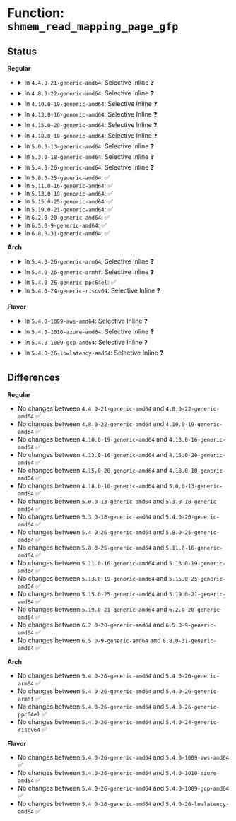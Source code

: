 # Function: <code>shmem_read_mapping_page_gfp</code>

## Status
<b>Regular</b>
<ul>
<li>
<details>
<summary>In <code>4.4.0-21-generic-amd64</code>: Selective Inline ❓</summary>

```c
struct page * shmem_read_mapping_page_gfp(struct address_space * mapping, long unsigned int index, gfp_t gfp)
```

```json
{
  "name": "shmem_read_mapping_page_gfp",
  "collision_type": "Unique Global",
  "inline_type": "Selective",
  "funcs": [
    {
      "addr": 18446744071580591216,
      "name": "shmem_read_mapping_page_gfp",
      "external": true,
      "loc": "mm/shmem.c:3471",
      "file": "mm/shmem.c",
      "inline": "not declared, inlined",
      "caller_inline": [],
      "caller_func": [
        "kernel/events/uprobes.c:prepare_uprobe"
      ]
    }
  ],
  "symbols": [
    {
      "addr": 18446744071580591216,
      "name": "shmem_read_mapping_page_gfp",
      "section": ".text",
      "bind": "STB_GLOBAL",
      "size": 109
    }
  ]
}
```
</details>
</li>
<li>
<details>
<summary>In <code>4.8.0-22-generic-amd64</code>: Selective Inline ❓</summary>

```c
struct page * shmem_read_mapping_page_gfp(struct address_space * mapping, long unsigned int index, gfp_t gfp)
```

```json
{
  "name": "shmem_read_mapping_page_gfp",
  "collision_type": "Unique Global",
  "inline_type": "Selective",
  "funcs": [
    {
      "addr": 18446744071580685040,
      "name": "shmem_read_mapping_page_gfp",
      "external": true,
      "loc": "mm/shmem.c:4239",
      "file": "mm/shmem.c",
      "inline": "not declared, inlined",
      "caller_inline": [],
      "caller_func": [
        "kernel/events/uprobes.c:prepare_uprobe"
      ]
    }
  ],
  "symbols": [
    {
      "addr": 18446744071580685040,
      "name": "shmem_read_mapping_page_gfp",
      "section": ".text",
      "bind": "STB_GLOBAL",
      "size": 117
    }
  ]
}
```
</details>
</li>
<li>
<details>
<summary>In <code>4.10.0-19-generic-amd64</code>: Selective Inline ❓</summary>

```c
struct page * shmem_read_mapping_page_gfp(struct address_space * mapping, long unsigned int index, gfp_t gfp)
```

```json
{
  "name": "shmem_read_mapping_page_gfp",
  "collision_type": "Unique Global",
  "inline_type": "Selective",
  "funcs": [
    {
      "addr": 18446744071580752128,
      "name": "shmem_read_mapping_page_gfp",
      "external": true,
      "loc": "mm/shmem.c:4133",
      "file": "mm/shmem.c",
      "inline": "not declared, inlined",
      "caller_inline": [],
      "caller_func": [
        "kernel/events/uprobes.c:prepare_uprobe"
      ]
    }
  ],
  "symbols": [
    {
      "addr": 18446744071580752128,
      "name": "shmem_read_mapping_page_gfp",
      "section": ".text",
      "bind": "STB_GLOBAL",
      "size": 117
    }
  ]
}
```
</details>
</li>
<li>
<details>
<summary>In <code>4.13.0-16-generic-amd64</code>: Selective Inline ❓</summary>

```c
struct page * shmem_read_mapping_page_gfp(struct address_space * mapping, long unsigned int index, gfp_t gfp)
```

```json
{
  "name": "shmem_read_mapping_page_gfp",
  "collision_type": "Unique Global",
  "inline_type": "Selective",
  "funcs": [
    {
      "addr": 18446744071580787408,
      "name": "shmem_read_mapping_page_gfp",
      "external": true,
      "loc": "mm/shmem.c:4298",
      "file": "mm/shmem.c",
      "inline": "not declared, inlined",
      "caller_inline": [],
      "caller_func": []
    }
  ],
  "symbols": [
    {
      "addr": 18446744071580787408,
      "name": "shmem_read_mapping_page_gfp",
      "section": ".text",
      "bind": "STB_GLOBAL",
      "size": 115
    }
  ]
}
```
</details>
</li>
<li>
<details>
<summary>In <code>4.15.0-20-generic-amd64</code>: Selective Inline ❓</summary>

```c
struct page * shmem_read_mapping_page_gfp(struct address_space * mapping, long unsigned int index, gfp_t gfp)
```

```json
{
  "name": "shmem_read_mapping_page_gfp",
  "collision_type": "Unique Global",
  "inline_type": "Selective",
  "funcs": [
    {
      "addr": 18446744071580876848,
      "name": "shmem_read_mapping_page_gfp",
      "external": true,
      "loc": "mm/shmem.c:4358",
      "file": "mm/shmem.c",
      "inline": "not declared, inlined",
      "caller_inline": [],
      "caller_func": []
    }
  ],
  "symbols": [
    {
      "addr": 18446744071580876848,
      "name": "shmem_read_mapping_page_gfp",
      "section": ".text",
      "bind": "STB_GLOBAL",
      "size": 115
    }
  ]
}
```
</details>
</li>
<li>
<details>
<summary>In <code>4.18.0-10-generic-amd64</code>: Selective Inline ❓</summary>

```c
struct page * shmem_read_mapping_page_gfp(struct address_space * mapping, long unsigned int index, gfp_t gfp)
```

```json
{
  "name": "shmem_read_mapping_page_gfp",
  "collision_type": "Unique Global",
  "inline_type": "Selective",
  "funcs": [
    {
      "addr": 18446744071581013952,
      "name": "shmem_read_mapping_page_gfp",
      "external": true,
      "loc": "mm/shmem.c:4074",
      "file": "mm/shmem.c",
      "inline": "not declared, inlined",
      "caller_inline": [],
      "caller_func": []
    }
  ],
  "symbols": [
    {
      "addr": 18446744071581013952,
      "name": "shmem_read_mapping_page_gfp",
      "section": ".text",
      "bind": "STB_GLOBAL",
      "size": 115
    }
  ]
}
```
</details>
</li>
<li>
<details>
<summary>In <code>5.0.0-13-generic-amd64</code>: Selective Inline ❓</summary>

```c
struct page * shmem_read_mapping_page_gfp(struct address_space * mapping, long unsigned int index, gfp_t gfp)
```

```json
{
  "name": "shmem_read_mapping_page_gfp",
  "collision_type": "Unique Global",
  "inline_type": "Selective",
  "funcs": [
    {
      "addr": 18446744071581087632,
      "name": "shmem_read_mapping_page_gfp",
      "external": true,
      "loc": "mm/shmem.c:4034",
      "file": "mm/shmem.c",
      "inline": "not declared, inlined",
      "caller_inline": [],
      "caller_func": [
        "kernel/events/uprobes.c:prepare_uprobe",
        "drivers/dma-buf/udmabuf.c:udmabuf_create"
      ]
    }
  ],
  "symbols": [
    {
      "addr": 18446744071581087632,
      "name": "shmem_read_mapping_page_gfp",
      "section": ".text",
      "bind": "STB_GLOBAL",
      "size": 115
    }
  ]
}
```
</details>
</li>
<li>
<details>
<summary>In <code>5.3.0-18-generic-amd64</code>: Selective Inline ❓</summary>

```c
struct page * shmem_read_mapping_page_gfp(struct address_space * mapping, long unsigned int index, gfp_t gfp)
```

```json
{
  "name": "shmem_read_mapping_page_gfp",
  "collision_type": "Unique Global",
  "inline_type": "Selective",
  "funcs": [
    {
      "addr": 18446744071581155360,
      "name": "shmem_read_mapping_page_gfp",
      "external": true,
      "loc": "mm/shmem.c:4115",
      "file": "mm/shmem.c",
      "inline": "not declared, inlined",
      "caller_inline": [],
      "caller_func": [
        "kernel/events/uprobes.c:prepare_uprobe",
        "drivers/dma-buf/udmabuf.c:udmabuf_create"
      ]
    }
  ],
  "symbols": [
    {
      "addr": 18446744071581155360,
      "name": "shmem_read_mapping_page_gfp",
      "section": ".text",
      "bind": "STB_GLOBAL",
      "size": 115
    }
  ]
}
```
</details>
</li>
<li>
<details>
<summary>In <code>5.4.0-26-generic-amd64</code>: Selective Inline ❓</summary>

```c
struct page * shmem_read_mapping_page_gfp(struct address_space * mapping, long unsigned int index, gfp_t gfp)
```

```json
{
  "name": "shmem_read_mapping_page_gfp",
  "collision_type": "Unique Global",
  "inline_type": "Selective",
  "funcs": [
    {
      "addr": 18446744071581213216,
      "name": "shmem_read_mapping_page_gfp",
      "external": true,
      "loc": "mm/shmem.c:4237",
      "file": "mm/shmem.c",
      "inline": "not declared, inlined",
      "caller_inline": [],
      "caller_func": [
        "kernel/events/uprobes.c:prepare_uprobe",
        "drivers/dma-buf/udmabuf.c:udmabuf_create"
      ]
    }
  ],
  "symbols": [
    {
      "addr": 18446744071581213216,
      "name": "shmem_read_mapping_page_gfp",
      "section": ".text",
      "bind": "STB_GLOBAL",
      "size": 115
    }
  ]
}
```
</details>
</li>
<li>
<details>
<summary>In <code>5.8.0-25-generic-amd64</code>: ✅</summary>

```c
struct page * shmem_read_mapping_page_gfp(struct address_space * mapping, long unsigned int index, gfp_t gfp)
```

```json
{
  "name": "shmem_read_mapping_page_gfp",
  "collision_type": "Unique Global",
  "inline_type": "No",
  "funcs": [
    {
      "addr": 18446744071581397728,
      "name": "shmem_read_mapping_page_gfp",
      "external": true,
      "loc": "mm/shmem.c:4200",
      "file": "mm/shmem.c",
      "inline": "seen, unknown",
      "caller_inline": [],
      "caller_func": [
        "kernel/events/uprobes.c:copy_insn",
        "drivers/dma-buf/udmabuf.c:udmabuf_create"
      ]
    }
  ],
  "symbols": [
    {
      "addr": 18446744071581397728,
      "name": "shmem_read_mapping_page_gfp",
      "section": ".text",
      "bind": "STB_GLOBAL",
      "size": 115
    }
  ]
}
```
</details>
</li>
<li>
<details>
<summary>In <code>5.11.0-16-generic-amd64</code>: ✅</summary>

```c
struct page * shmem_read_mapping_page_gfp(struct address_space * mapping, long unsigned int index, gfp_t gfp)
```

```json
{
  "name": "shmem_read_mapping_page_gfp",
  "collision_type": "Unique Global",
  "inline_type": "No",
  "funcs": [
    {
      "addr": 18446744071581443120,
      "name": "shmem_read_mapping_page_gfp",
      "external": true,
      "loc": "mm/shmem.c:4307",
      "file": "mm/shmem.c",
      "inline": "seen, unknown",
      "caller_inline": [],
      "caller_func": [
        "arch/x86/kernel/cpu/sgx/encl.c:sgx_encl_get_backing",
        "arch/x86/kernel/cpu/sgx/encl.c:sgx_encl_get_backing",
        "kernel/events/uprobes.c:copy_insn",
        "drivers/dma-buf/udmabuf.c:udmabuf_create"
      ]
    }
  ],
  "symbols": [
    {
      "addr": 18446744071581443120,
      "name": "shmem_read_mapping_page_gfp",
      "section": ".text",
      "bind": "STB_GLOBAL",
      "size": 115
    }
  ]
}
```
</details>
</li>
<li>
<details>
<summary>In <code>5.13.0-19-generic-amd64</code>: ✅</summary>

```c
struct page * shmem_read_mapping_page_gfp(struct address_space * mapping, long unsigned int index, gfp_t gfp)
```

```json
{
  "name": "shmem_read_mapping_page_gfp",
  "collision_type": "Unique Global",
  "inline_type": "No",
  "funcs": [
    {
      "addr": 18446744071581463920,
      "name": "shmem_read_mapping_page_gfp",
      "external": true,
      "loc": "mm/shmem.c:4251",
      "file": "mm/shmem.c",
      "inline": "seen, unknown",
      "caller_inline": [],
      "caller_func": [
        "arch/x86/kernel/cpu/sgx/encl.c:sgx_encl_get_backing",
        "arch/x86/kernel/cpu/sgx/encl.c:sgx_encl_get_backing",
        "drivers/dma-buf/udmabuf.c:udmabuf_create"
      ]
    }
  ],
  "symbols": [
    {
      "addr": 18446744071581463920,
      "name": "shmem_read_mapping_page_gfp",
      "section": ".text",
      "bind": "STB_GLOBAL",
      "size": 115
    }
  ]
}
```
</details>
</li>
<li>
<details>
<summary>In <code>5.15.0-25-generic-amd64</code>: ✅</summary>

```c
struct page * shmem_read_mapping_page_gfp(struct address_space * mapping, long unsigned int index, gfp_t gfp)
```

```json
{
  "name": "shmem_read_mapping_page_gfp",
  "collision_type": "Unique Global",
  "inline_type": "No",
  "funcs": [
    {
      "addr": 18446744071581719248,
      "name": "shmem_read_mapping_page_gfp",
      "external": true,
      "loc": "mm/shmem.c:4187",
      "file": "mm/shmem.c",
      "inline": "seen, unknown",
      "caller_inline": [],
      "caller_func": [
        "arch/x86/kernel/cpu/sgx/encl.c:sgx_encl_get_backing",
        "arch/x86/kernel/cpu/sgx/encl.c:sgx_encl_get_backing",
        "drivers/dma-buf/udmabuf.c:udmabuf_create"
      ]
    }
  ],
  "symbols": [
    {
      "addr": 18446744071581719248,
      "name": "shmem_read_mapping_page_gfp",
      "section": ".text",
      "bind": "STB_GLOBAL",
      "size": 118
    }
  ]
}
```
</details>
</li>
<li>
<details>
<summary>In <code>5.19.0-21-generic-amd64</code>: ✅</summary>

```c
struct page * shmem_read_mapping_page_gfp(struct address_space * mapping, long unsigned int index, gfp_t gfp)
```

```json
{
  "name": "shmem_read_mapping_page_gfp",
  "collision_type": "Unique Global",
  "inline_type": "No",
  "funcs": [
    {
      "addr": 18446744071582095504,
      "name": "shmem_read_mapping_page_gfp",
      "external": true,
      "loc": "mm/shmem.c:4192",
      "file": "mm/shmem.c",
      "inline": "seen, unknown",
      "caller_inline": [],
      "caller_func": [
        "arch/x86/kernel/cpu/sgx/encl.c:sgx_encl_get_backing",
        "arch/x86/kernel/cpu/sgx/encl.c:sgx_encl_get_backing",
        "drivers/dma-buf/udmabuf.c:udmabuf_create"
      ]
    }
  ],
  "symbols": [
    {
      "addr": 18446744071582095504,
      "name": "shmem_read_mapping_page_gfp",
      "section": ".text",
      "bind": "STB_GLOBAL",
      "size": 277
    }
  ]
}
```
</details>
</li>
<li>
<details>
<summary>In <code>6.2.0-20-generic-amd64</code>: ✅</summary>

```c
struct page * shmem_read_mapping_page_gfp(struct address_space * mapping, long unsigned int index, gfp_t gfp)
```

```json
{
  "name": "shmem_read_mapping_page_gfp",
  "collision_type": "Unique Global",
  "inline_type": "No",
  "funcs": [
    {
      "addr": 18446744071582570576,
      "name": "shmem_read_mapping_page_gfp",
      "external": true,
      "loc": "mm/shmem.c:4321",
      "file": "mm/shmem.c",
      "inline": "seen, unknown",
      "caller_inline": [],
      "caller_func": [
        "arch/x86/kernel/cpu/sgx/encl.c:__sgx_encl_get_backing",
        "arch/x86/kernel/cpu/sgx/encl.c:__sgx_encl_get_backing",
        "drivers/dma-buf/udmabuf.c:udmabuf_create"
      ]
    }
  ],
  "symbols": [
    {
      "addr": 18446744071582570576,
      "name": "shmem_read_mapping_page_gfp",
      "section": ".text",
      "bind": "STB_GLOBAL",
      "size": 251
    }
  ]
}
```
</details>
</li>
<li>
<details>
<summary>In <code>6.5.0-9-generic-amd64</code>: ✅</summary>

```c
struct page * shmem_read_mapping_page_gfp(struct address_space * mapping, long unsigned int index, gfp_t gfp)
```

```json
{
  "name": "shmem_read_mapping_page_gfp",
  "collision_type": "Unique Global",
  "inline_type": "No",
  "funcs": [
    {
      "addr": 18446744071582778048,
      "name": "shmem_read_mapping_page_gfp",
      "external": true,
      "loc": "mm/shmem.c:4555",
      "file": "mm/shmem.c",
      "inline": "seen, unknown",
      "caller_inline": [],
      "caller_func": [
        "arch/x86/kernel/cpu/sgx/encl.c:__sgx_encl_get_backing",
        "arch/x86/kernel/cpu/sgx/encl.c:__sgx_encl_get_backing",
        "drivers/dma-buf/udmabuf.c:udmabuf_create"
      ]
    }
  ],
  "symbols": [
    {
      "addr": 18446744071582778048,
      "name": "shmem_read_mapping_page_gfp",
      "section": ".text",
      "bind": "STB_GLOBAL",
      "size": 125
    }
  ]
}
```
</details>
</li>
<li>
<details>
<summary>In <code>6.8.0-31-generic-amd64</code>: ✅</summary>

```c
struct page * shmem_read_mapping_page_gfp(struct address_space * mapping, long unsigned int index, gfp_t gfp)
```

```json
{
  "name": "shmem_read_mapping_page_gfp",
  "collision_type": "Unique Global",
  "inline_type": "No",
  "funcs": [
    {
      "addr": 18446744071582954192,
      "name": "shmem_read_mapping_page_gfp",
      "external": true,
      "loc": "mm/shmem.c:4930",
      "file": "mm/shmem.c",
      "inline": "seen, unknown",
      "caller_inline": [],
      "caller_func": [
        "arch/x86/kernel/cpu/sgx/encl.c:__sgx_encl_get_backing",
        "arch/x86/kernel/cpu/sgx/encl.c:__sgx_encl_get_backing",
        "drivers/dma-buf/udmabuf.c:udmabuf_create"
      ]
    }
  ],
  "symbols": [
    {
      "addr": 18446744071582954192,
      "name": "shmem_read_mapping_page_gfp",
      "section": ".text",
      "bind": "STB_GLOBAL",
      "size": 226
    }
  ]
}
```
</details>
</li>
</ul>
<b>Arch</b>
<ul>
<li>
<details>
<summary>In <code>5.4.0-26-generic-arm64</code>: Selective Inline ❓</summary>

```c
struct page * shmem_read_mapping_page_gfp(struct address_space * mapping, long unsigned int index, gfp_t gfp)
```

```json
{
  "name": "shmem_read_mapping_page_gfp",
  "collision_type": "Unique Global",
  "inline_type": "Selective",
  "funcs": [
    {
      "addr": 18446603336492599048,
      "name": "shmem_read_mapping_page_gfp",
      "external": true,
      "loc": "mm/shmem.c:4237",
      "file": "mm/shmem.c",
      "inline": "not declared, inlined",
      "caller_inline": [],
      "caller_func": [
        "drivers/dma-buf/udmabuf.c:udmabuf_create"
      ]
    }
  ],
  "symbols": [
    {
      "addr": 18446603336492599048,
      "name": "shmem_read_mapping_page_gfp",
      "section": ".text",
      "bind": "STB_GLOBAL",
      "size": 180
    }
  ]
}
```
</details>
</li>
<li>
<details>
<summary>In <code>5.4.0-26-generic-armhf</code>: Selective Inline ❓</summary>

```c
struct page * shmem_read_mapping_page_gfp(struct address_space * mapping, long unsigned int index, gfp_t gfp)
```

```json
{
  "name": "shmem_read_mapping_page_gfp",
  "collision_type": "Unique Global",
  "inline_type": "Selective",
  "funcs": [
    {
      "addr": 3226453992,
      "name": "shmem_read_mapping_page_gfp",
      "external": true,
      "loc": "mm/shmem.c:4237",
      "file": "mm/shmem.c",
      "inline": "not declared, inlined",
      "caller_inline": [],
      "caller_func": [
        "drivers/dma-buf/udmabuf.c:udmabuf_create"
      ]
    }
  ],
  "symbols": [
    {
      "addr": 3226453992,
      "name": "shmem_read_mapping_page_gfp",
      "section": ".text",
      "bind": "STB_GLOBAL",
      "size": 164
    }
  ]
}
```
</details>
</li>
<li>
<details>
<summary>In <code>5.4.0-26-generic-ppc64el</code>: ✅</summary>

```c
struct page * shmem_read_mapping_page_gfp(struct address_space * mapping, long unsigned int index, gfp_t gfp)
```

```json
{
  "name": "shmem_read_mapping_page_gfp",
  "collision_type": "Unique Global",
  "inline_type": "No",
  "funcs": [
    {
      "addr": 13835058055285914752,
      "name": "shmem_read_mapping_page_gfp",
      "external": true,
      "loc": "mm/shmem.c:4237",
      "file": "mm/shmem.c",
      "inline": "seen, unknown",
      "caller_inline": [],
      "caller_func": [
        "kernel/events/uprobes.c:prepare_uprobe",
        "drivers/dma-buf/udmabuf.c:udmabuf_create"
      ]
    }
  ],
  "symbols": [
    {
      "addr": 13835058055285914752,
      "name": "shmem_read_mapping_page_gfp",
      "section": ".text",
      "bind": "STB_GLOBAL",
      "size": 172
    }
  ]
}
```
</details>
</li>
<li>
<details>
<summary>In <code>5.4.0-24-generic-riscv64</code>: Selective Inline ❓</summary>

```c
struct page * shmem_read_mapping_page_gfp(struct address_space * mapping, long unsigned int index, gfp_t gfp)
```

```json
{
  "name": "shmem_read_mapping_page_gfp",
  "collision_type": "Unique Global",
  "inline_type": "Selective",
  "funcs": [
    {
      "addr": 18446743936272630802,
      "name": "shmem_read_mapping_page_gfp",
      "external": true,
      "loc": "mm/shmem.c:4237",
      "file": "mm/shmem.c",
      "inline": "not declared, inlined",
      "caller_inline": [],
      "caller_func": [
        "drivers/dma-buf/udmabuf.c:udmabuf_create"
      ]
    }
  ],
  "symbols": [
    {
      "addr": 18446743936272630802,
      "name": "shmem_read_mapping_page_gfp",
      "section": ".text",
      "bind": "STB_GLOBAL",
      "size": 118
    }
  ]
}
```
</details>
</li>
</ul>
<b>Flavor</b>
<ul>
<li>
<details>
<summary>In <code>5.4.0-1009-aws-amd64</code>: Selective Inline ❓</summary>

```c
struct page * shmem_read_mapping_page_gfp(struct address_space * mapping, long unsigned int index, gfp_t gfp)
```

```json
{
  "name": "shmem_read_mapping_page_gfp",
  "collision_type": "Unique Global",
  "inline_type": "Selective",
  "funcs": [
    {
      "addr": 18446744071581182064,
      "name": "shmem_read_mapping_page_gfp",
      "external": true,
      "loc": "mm/shmem.c:4237",
      "file": "mm/shmem.c",
      "inline": "not declared, inlined",
      "caller_inline": [],
      "caller_func": [
        "kernel/events/uprobes.c:prepare_uprobe",
        "drivers/dma-buf/udmabuf.c:udmabuf_create"
      ]
    }
  ],
  "symbols": [
    {
      "addr": 18446744071581182064,
      "name": "shmem_read_mapping_page_gfp",
      "section": ".text",
      "bind": "STB_GLOBAL",
      "size": 115
    }
  ]
}
```
</details>
</li>
<li>
<details>
<summary>In <code>5.4.0-1010-azure-amd64</code>: Selective Inline ❓</summary>

```c
struct page * shmem_read_mapping_page_gfp(struct address_space * mapping, long unsigned int index, gfp_t gfp)
```

```json
{
  "name": "shmem_read_mapping_page_gfp",
  "collision_type": "Unique Global",
  "inline_type": "Selective",
  "funcs": [
    {
      "addr": 18446744071581128816,
      "name": "shmem_read_mapping_page_gfp",
      "external": true,
      "loc": "mm/shmem.c:4237",
      "file": "mm/shmem.c",
      "inline": "not declared, inlined",
      "caller_inline": [],
      "caller_func": [
        "kernel/events/uprobes.c:prepare_uprobe",
        "drivers/dma-buf/udmabuf.c:udmabuf_create"
      ]
    }
  ],
  "symbols": [
    {
      "addr": 18446744071581128816,
      "name": "shmem_read_mapping_page_gfp",
      "section": ".text",
      "bind": "STB_GLOBAL",
      "size": 115
    }
  ]
}
```
</details>
</li>
<li>
<details>
<summary>In <code>5.4.0-1009-gcp-amd64</code>: Selective Inline ❓</summary>

```c
struct page * shmem_read_mapping_page_gfp(struct address_space * mapping, long unsigned int index, gfp_t gfp)
```

```json
{
  "name": "shmem_read_mapping_page_gfp",
  "collision_type": "Unique Global",
  "inline_type": "Selective",
  "funcs": [
    {
      "addr": 18446744071581173264,
      "name": "shmem_read_mapping_page_gfp",
      "external": true,
      "loc": "mm/shmem.c:4237",
      "file": "mm/shmem.c",
      "inline": "not declared, inlined",
      "caller_inline": [],
      "caller_func": [
        "kernel/events/uprobes.c:prepare_uprobe",
        "drivers/dma-buf/udmabuf.c:udmabuf_create"
      ]
    }
  ],
  "symbols": [
    {
      "addr": 18446744071581173264,
      "name": "shmem_read_mapping_page_gfp",
      "section": ".text",
      "bind": "STB_GLOBAL",
      "size": 115
    }
  ]
}
```
</details>
</li>
<li>
<details>
<summary>In <code>5.4.0-26-lowlatency-amd64</code>: Selective Inline ❓</summary>

```c
struct page * shmem_read_mapping_page_gfp(struct address_space * mapping, long unsigned int index, gfp_t gfp)
```

```json
{
  "name": "shmem_read_mapping_page_gfp",
  "collision_type": "Unique Global",
  "inline_type": "Selective",
  "funcs": [
    {
      "addr": 18446744071581236304,
      "name": "shmem_read_mapping_page_gfp",
      "external": true,
      "loc": "mm/shmem.c:4237",
      "file": "mm/shmem.c",
      "inline": "not declared, inlined",
      "caller_inline": [],
      "caller_func": [
        "kernel/events/uprobes.c:prepare_uprobe",
        "drivers/dma-buf/udmabuf.c:udmabuf_create"
      ]
    }
  ],
  "symbols": [
    {
      "addr": 18446744071581236304,
      "name": "shmem_read_mapping_page_gfp",
      "section": ".text",
      "bind": "STB_GLOBAL",
      "size": 115
    }
  ]
}
```
</details>
</li>
</ul>

## Differences
<b>Regular</b>
<ul>
<li>
No changes between <code>4.4.0-21-generic-amd64</code> and <code>4.8.0-22-generic-amd64</code> ✅
</li>
<li>
No changes between <code>4.8.0-22-generic-amd64</code> and <code>4.10.0-19-generic-amd64</code> ✅
</li>
<li>
No changes between <code>4.10.0-19-generic-amd64</code> and <code>4.13.0-16-generic-amd64</code> ✅
</li>
<li>
No changes between <code>4.13.0-16-generic-amd64</code> and <code>4.15.0-20-generic-amd64</code> ✅
</li>
<li>
No changes between <code>4.15.0-20-generic-amd64</code> and <code>4.18.0-10-generic-amd64</code> ✅
</li>
<li>
No changes between <code>4.18.0-10-generic-amd64</code> and <code>5.0.0-13-generic-amd64</code> ✅
</li>
<li>
No changes between <code>5.0.0-13-generic-amd64</code> and <code>5.3.0-18-generic-amd64</code> ✅
</li>
<li>
No changes between <code>5.3.0-18-generic-amd64</code> and <code>5.4.0-26-generic-amd64</code> ✅
</li>
<li>
No changes between <code>5.4.0-26-generic-amd64</code> and <code>5.8.0-25-generic-amd64</code> ✅
</li>
<li>
No changes between <code>5.8.0-25-generic-amd64</code> and <code>5.11.0-16-generic-amd64</code> ✅
</li>
<li>
No changes between <code>5.11.0-16-generic-amd64</code> and <code>5.13.0-19-generic-amd64</code> ✅
</li>
<li>
No changes between <code>5.13.0-19-generic-amd64</code> and <code>5.15.0-25-generic-amd64</code> ✅
</li>
<li>
No changes between <code>5.15.0-25-generic-amd64</code> and <code>5.19.0-21-generic-amd64</code> ✅
</li>
<li>
No changes between <code>5.19.0-21-generic-amd64</code> and <code>6.2.0-20-generic-amd64</code> ✅
</li>
<li>
No changes between <code>6.2.0-20-generic-amd64</code> and <code>6.5.0-9-generic-amd64</code> ✅
</li>
<li>
No changes between <code>6.5.0-9-generic-amd64</code> and <code>6.8.0-31-generic-amd64</code> ✅
</li>
</ul>
<b>Arch</b>
<ul>
<li>
No changes between <code>5.4.0-26-generic-amd64</code> and <code>5.4.0-26-generic-arm64</code> ✅
</li>
<li>
No changes between <code>5.4.0-26-generic-amd64</code> and <code>5.4.0-26-generic-armhf</code> ✅
</li>
<li>
No changes between <code>5.4.0-26-generic-amd64</code> and <code>5.4.0-26-generic-ppc64el</code> ✅
</li>
<li>
No changes between <code>5.4.0-26-generic-amd64</code> and <code>5.4.0-24-generic-riscv64</code> ✅
</li>
</ul>
<b>Flavor</b>
<ul>
<li>
No changes between <code>5.4.0-26-generic-amd64</code> and <code>5.4.0-1009-aws-amd64</code> ✅
</li>
<li>
No changes between <code>5.4.0-26-generic-amd64</code> and <code>5.4.0-1010-azure-amd64</code> ✅
</li>
<li>
No changes between <code>5.4.0-26-generic-amd64</code> and <code>5.4.0-1009-gcp-amd64</code> ✅
</li>
<li>
No changes between <code>5.4.0-26-generic-amd64</code> and <code>5.4.0-26-lowlatency-amd64</code> ✅
</li>
</ul>
